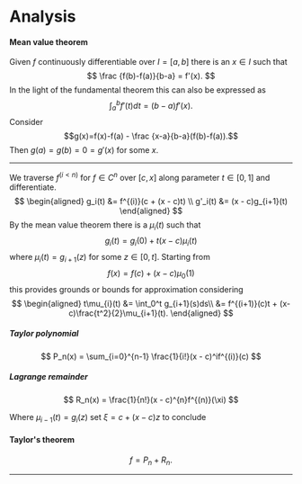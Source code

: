 # Analysis

#### Mean value theorem

Given $f$ continuously differentiable over $I = [a,b]$ there is an $x\in I$ such that $$
    \frac {f(b)-f(a)}{b-a} = f'(x).
$$ In the light of the fundamental theorem this can also be expressed as $$
    \int_a^b f'(t)dt = (b-a)f'(x).
$$ Consider $$g(x)=f(x)-f(a) - \frac {x-a}{b-a}(f(b)-f(a)).$$ Then $g(a) = g(b) = 0 = g'(x)$ for some $x$.
___
We traverse $f^{(i<n)}$ for $f \in C^n$ over $[c,x]$ along parameter $t\in[0,1]$ and differentiate. $$
\begin{aligned}
    g_i(t) &= f^{(i)}(c + (x - c)t) \\
    g'_i(t) &= (x - c)g_{i+1}(t)
\end{aligned}
$$ By the mean value theorem there is a $\mu_{i}(t)$ such that $$
    g_{i}(t) = g_{i}(0) + t(x - c)\mu_{i}(t)
$$ where $\mu_{i}(t) = g_{i+1}(z)$ for some $z\in[0,t]$. Starting from $$f(x) = f(c) + (x - c)\mu_0(1)$$ this provides grounds or bounds for approximation considering
$$
\begin{aligned}
    t\mu_{i}(t)
        &= \int_0^t g_{i+1}(s)ds\\ 
        &= f^{(i+1)}(c)t + (x-c)\frac{t^2}{2}\mu_{i+1}(t).
\end{aligned}
$$

##### Taylor polynomial

$$
    P_n(x) = \sum_{i=0}^{n-1} \frac{1}{i!}(x - c)^if^{(i)}(c)
$$

##### Lagrange remainder

$$
    R_n(x) = \frac{1}{n!}(x - c)^{n}f^{(n)}(\xi)
$$

Where $\mu_{i-1}(t) = g_{i}(z)$ set $\xi=c+(x-c)z$ to conclude

#### Taylor's theorem

$$f=P_n+R_n.$$

___
